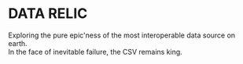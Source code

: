 # DATA RELIC

Exploring the pure epic'ness of the most interoperable data source on earth.  
In the face of inevitable failure, the CSV remains king.

